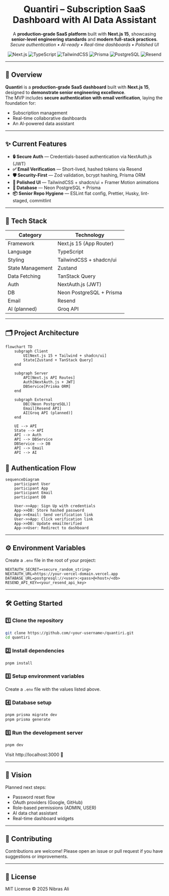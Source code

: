 <!-- Project Header -->
<p align="center">
  <h1 align="center">Quantiri – Subscription SaaS Dashboard with AI Data Assistant</h1>
  <p align="center">
    A <strong>production-grade SaaS platform</strong> built with <strong>Next.js 15</strong>, showcasing <strong>senior-level engineering standards</strong> and <strong>modern full-stack practices</strong>.
    <br />
    <em>Secure authentication • AI-ready • Real-time dashboards • Polished UI</em>
  </p>
</p>
<p align="center">
  <img src="https://img.shields.io/badge/Next.js_15-black?logo=next.js" alt="Next.js" />
  <img src="https://img.shields.io/badge/TypeScript-blue?logo=typescript" alt="TypeScript" />
  <img src="https://img.shields.io/badge/TailwindCSS-38B2AC?logo=tailwind-css" alt="TailwindCSS" />
  <img src="https://img.shields.io/badge/Prisma-2D3748?logo=prisma" alt="Prisma" />
  <img src="https://img.shields.io/badge/PostgreSQL-316192?logo=postgresql" alt="PostgreSQL" />
  <img src="https://img.shields.io/badge/Resend-black?logo=resend" alt="Resend" />
</p>

---

## 🚀 Overview

**Quantiri** is a **production-grade SaaS dashboard** built with **Next.js 15**, designed to **demonstrate senior engineering excellence**.  
The MVP includes **secure authentication with email verification**, laying the foundation for:

- Subscription management
- Real-time collaborative dashboards
- An AI-powered data assistant

---

## ✨ Current Features

- **🔒 Secure Auth** — Credentials-based authentication via NextAuth.js (JWT)
- **✅ Email Verification** — Short-lived, hashed tokens via Resend
- **🛡️ Security-First** — Zod validation, bcrypt hashing, Prisma ORM
- **🎨 Polished UI** — TailwindCSS + shadcn/ui + Framer Motion animations
- **📡 Database** — Neon PostgreSQL + Prisma
- **📦 Senior Repo Hygiene** — ESLint flat config, Prettier, Husky, lint-staged, commitlint

---

## 📂 Tech Stack

| Category         | Technology               |
| ---------------- | ------------------------ |
| Framework        | Next.js 15 (App Router)  |
| Language         | TypeScript               |
| Styling          | TailwindCSS + shadcn/ui  |
| State Management | Zustand                  |
| Data Fetching    | TanStack Query           |
| Auth             | NextAuth.js (JWT)        |
| DB               | Neon PostgreSQL + Prisma |
| Email            | Resend                   |
| AI (planned)     | Groq API                 |

---

## 🗂 Project Architecture

```mermaid
flowchart TD
    subgraph Client
        UI[Next.js 15 + Tailwind + shadcn/ui]
        State[Zustand + TanStack Query]
    end

    subgraph Server
        API[Next.js API Routes]
        Auth[NextAuth.js + JWT]
        DBService[Prisma ORM]
    end

    subgraph External
        DB[(Neon PostgreSQL)]
        Email[Resend API]
        AI[Groq API (planned)]
    end

    UI --> API
    State --> API
    API --> Auth
    API --> DBService
    DBService --> DB
    API --> Email
    API --> AI
```

## 🔑 Authentication Flow

```mermaid
sequenceDiagram
    participant User
    participant App
    participant Email
    participant DB

    User->>App: Sign Up with credentials
    App->>DB: Store hashed password
    App->>Email: Send verification link
    User->>App: Click verification link
    App->>DB: Update emailVerified
    App->>User: Redirect to dashboard
```

---

## ⚙️ Environment Variables

Create a `.env` file in the root of your project:

```env
NEXTAUTH_SECRET=<secure_random_string>
NEXTAUTH_URL=https://your-vercel-domain.vercel.app
DATABASE_URL=postgresql://<user>:<pass>@<host>/<db>
RESEND_API_KEY=<your_resend_api_key>
```

---

## 🛠️ Getting Started

### 1️⃣ Clone the repository

```bash
git clone https://github.com/<your-username>/quantiri.git
cd quantiri
```

### 2️⃣ Install dependencies

```bash
pnpm install
```

### 3️⃣ Setup environment variables

Create a `.env` file with the values listed above.

### 4️⃣ Database setup

```bash
pnpm prisma migrate dev
pnpm prisma generate
```

### 5️⃣ Run the development server

```bash
pnpm dev
```

Visit http://localhost:3000 🎉

---

## 📌 Vision

Planned next steps:

- Password reset flow
- OAuth providers (Google, GitHub)
- Role-based permissions (ADMIN, USER)
- AI data chat assistant
- Real-time dashboard widgets

---

## 🤝 Contributing

Contributions are welcome!
Please open an issue or pull request if you have suggestions or improvements.

---

## 📜 License

MIT License © 2025 Nibras Ali
